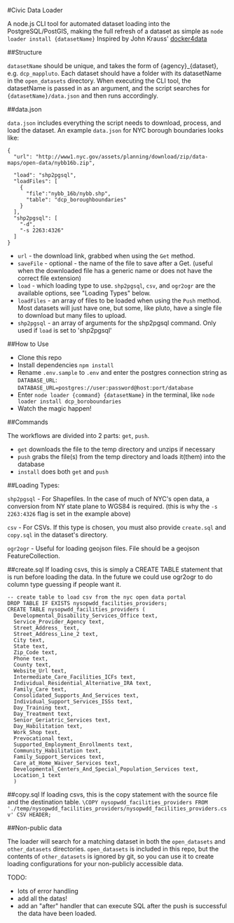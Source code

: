 #Civic Data Loader

A node.js CLI tool for automated dataset loading into the PostgreSQL/PostGIS, making the full refresh of a dataset as simple as `node loader install {datasetName}` Inspired by John Krauss' [docker4data](https://github.com/talos/docker4data)

##Structure

`datasetName` should be unique, and takes the form of {agency}_{dataset}, e.g. `dcp_mappluto`.  Each dataset should have a folder with its datasetName in the `open_datasets` directory.  When executing the CLI tool, the datasetName is passed in as an argument, and the script searches for `{datasetName}/data.json` and then runs accordingly.

##data.json

`data.json` includes everything the script needs to download, process, and load the dataset.  An example `data.json` for NYC borough boundaries looks like:

```
{
  "url": "http://www1.nyc.gov/assets/planning/download/zip/data-maps/open-data/nybb16b.zip",
  
  "load": "shp2pgsql",
  "loadFiles": [
    {
      "file":"nybb_16b/nybb.shp",
      "table": "dcp_boroughboundaries"
    }
  ],
  "shp2pgsql": [ 
    "-d",
    "-s 2263:4326"
  ] 
}
```
- `url` - the download link, grabbed when using the `Get` method.
- `saveFile` - optional - the name of the file to save after a Get.  (useful when the downloaded file has a generic name or does not have the correct file extension)
- `load` - which loading type to use.  `shp2pgsql`, `csv`, and `ogr2ogr` are the available options, see "Loading Types" below.
- `loadFiles` - an array of files to be loaded when using the `Push` method.  Most datasets will just have one, but some, like pluto, have a single file to download but many files to upload.  
- `shp2pgsql` - an array of arguments for the shp2pgsql command.  Only used if `load` is set to 'shp2pgsql'

##How to Use

- Clone this repo
- Install dependencies `npm install`
- Rename `.env.sample` to `.env` and enter the postgres connection string as `DATABASE_URL`:
`DATABASE_URL=postgres://user:password@host:port/database`
- Enter `node loader {command} {datasetName}` in the terminal, like `node loader install dcp_boroboundaries`
- Watch the magic happen!

##Commands

The workflows are divided into 2 parts: `get`, `push`.  

- `get` downloads the file to the temp directory and unzips if necessary
- `push` grabs the file(s) from the temp directory and loads it(them) into the database
- `install` does both `get` and `push`


##Loading Types:

`shp2pgsql` - For Shapefiles.  In the case of much of NYC's open data, a conversion from NY state plane to WGS84 is required.  (this is why the `-s 2263:4326` flag is set in the example above)

`csv` - For CSVs.  If this type is chosen, you must also provide `create.sql` and `copy.sql` in the dataset's directory.

`ogr2ogr` - Useful for loading geojson files.  File should be a geojson FeatureCollection.

##create.sql
If loading csvs, this is simply a CREATE TABLE statement that is run before loading the data.  In the future we could use ogr2ogr to do column type guessing if people want it.
```
-- create table to load csv from the nyc open data portal
DROP TABLE IF EXISTS nysopwdd_facilities_providers;
CREATE TABLE nysopwdd_facilities_providers (
  Developmental_Disability_Services_Office text,
  Service_Provider_Agency text,
  Street_Address_ text,
  Street_Address_Line_2 text,
  City text,
  State text,
  Zip_Code text,
  Phone text,
  County text,
  Website_Url text,
  Intermediate_Care_Facilities_ICFs text,
  Individual_Residential_Alternative_IRA text,
  Family_Care text,
  Consolidated_Supports_And_Services text,
  Individual_Support_Services_ISSs text,
  Day_Training text,
  Day_Treatment text,
  Senior_Geriatric_Services text,
  Day_Habilitation text,
  Work_Shop text,
  Prevocational text,
  Supported_Employment_Enrollments text,
  Community_Habilitation text,
  Family_Support_Services text,
  Care_at_Home_Waiver_Services text,
  Developmental_Centers_And_Special_Population_Services text,
  Location_1 text
  )
```
##copy.sql
If loading csvs, this is the copy statement with the source file and the destination table.
`\COPY nysopwdd_facilities_providers FROM './temp/nysopwdd_facilities_providers/nysopwdd_facilities_providers.csv' CSV HEADER;`


##Non-public data

The loader will search for a matching dataset in both the `open_datasets` and `other_datasets` directories.  `open_datasets` is included in this repo, but the contents of `other_datasets` is ignored by git, so you can use it to create loading configurations for your non-publicly accessible data.  


TODO: 
- lots of error handling
- add all the datas!
- add an "after" handler that can execute SQL after the push is successful the data have been loaded.

